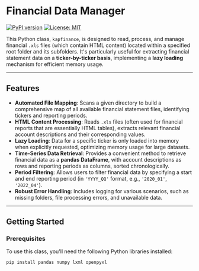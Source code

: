 # Financial Data Manager

[![PyPI version](https://badge.fury.io/py/kapfinance.svg)](https://pypi.org/project/kapfinance/)
[![License: MIT](https://img.shields.io/badge/License-MIT-yellow.svg)](https://opensource.org/licenses/MIT)

This Python class, `kapfinance`, is designed to read, process, and manage financial `.xls` files (which contain HTML content) located within a specified root folder and its subfolders. It's particularly useful for extracting financial statement data on a **ticker-by-ticker basis**, implementing a **lazy loading** mechanism for efficient memory usage.

---

## Features

* **Automated File Mapping**: Scans a given directory to build a comprehensive map of all available financial statement files, identifying tickers and reporting periods.
* **HTML Content Processing**: Reads `.xls` files (often used for financial reports that are essentially HTML tables), extracts relevant financial account descriptions and their corresponding values.
* **Lazy Loading**: Data for a specific ticker is only loaded into memory when explicitly requested, optimizing memory usage for large datasets.
* **Time-Series Data Retrieval**: Provides a convenient method to retrieve financial data as a **pandas DataFrame**, with account descriptions as rows and reporting periods as columns, sorted chronologically.
* **Period Filtering**: Allows users to filter financial data by specifying a start and end reporting period (in `'YYYY_QQ'` format, e.g., `'2020_01'`, `'2022_04'`).
* **Robust Error Handling**: Includes logging for various scenarios, such as missing folders, file processing errors, and unavailable data.

---

## Getting Started

### Prerequisites

To use this class, you'll need the following Python libraries installed:

```bash
pip install pandas numpy lxml openpyxl